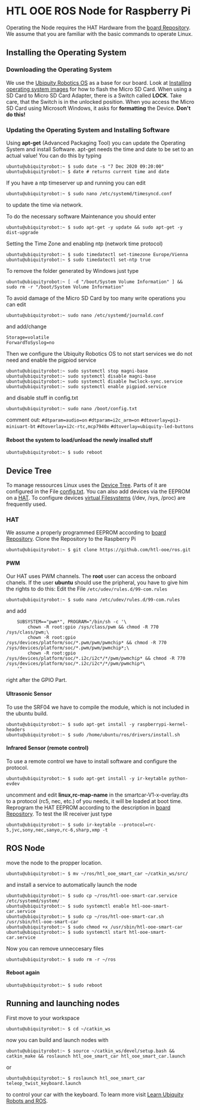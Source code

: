 # HTL OOE ROS Node for Raspberry Pi
Operating the Node requires the HAT Hardware from the [board Repository](https://github.com/htl-ooe/board "HAT pcb").
We assume that you are familiar with the basic commands to operate Linux.

## Installing the Operating System

### Downloading the Operating System
We use the [Ubiquity Robotics OS](https://downloads.ubiquityrobotics.com/pi.html "Ubiquity Robotics OS") as a base for our board.
Look at [Installing operating system images](https://www.raspberrypi.org/documentation/installation/installing-images/README.md "Installing operating system images") for how to flash the Micro SD Card.
When using a SD Card to Micro SD Card Adapter, there is a Switch called **LOCK**. Take care, that the Switch is in the unlocked position.
When you access the Micro SD Card using Microsoft Windows, it asks for **formatting** the Device. **Don't do this!**
### Updating the Operating System and Installing Software
Using **apt-get** (Advanced Packaging Tool) you can update the Operating System and install Software.
apt-get needs the time and date to be set to an actual value! You can do this by typing
```console
ubuntu@ubiquityrobot:~ $ sudo date -s "7 Dec 2020 09:20:00"
ubuntu@ubiquityrobot:~ $ date # returns current time and date
```
If you have a ntp timeserver up and running you can edit
```console
ubuntu@ubiquityrobot:~ $ sudo nano /etc/systemd/timesyncd.conf
```
to update the time via network.

To do the necessary software Maintenance you should enter
```console
ubuntu@ubiquityrobot:~ $ sudo apt-get -y update && sudo apt-get -y dist-upgrade
```
Setting the Time Zone and enabling ntp (network time protocol)
```console
ubuntu@ubiquityrobot:~ $ sudo timedatectl set-timezone Europe/Vienna
ubuntu@ubiquityrobot:~ $ sudo timedatectl set-ntp true
```
To remove the folder generated by Windows just type
```console
ubuntu@ubiquityrobot:~ [ -d "/boot/System Volume Information" ] && sudo rm -r "/boot/System Volume Information"
```
To avoid damage of the Micro SD Card by too many write operations you can edit
```console
ubuntu@ubiquityrobot:~ sudo nano /etc/systemd/journald.conf
```
and add/change
```console
Storage=volatile
ForwardToSyslog=no
```
Then we configure the Ubiquity Robotics OS to not start services we do not need and enable the pigpiod service
```console
ubuntu@ubiquityrobot:~ sudo systemctl stop magni-base
ubuntu@ubiquityrobot:~ sudo systemctl disable magni-base
ubuntu@ubiquityrobot:~ sudo systemctl disable hwclock-sync.service
ubuntu@ubiquityrobot:~ sudo systemctl enable pigpiod.service
```
and disable stuff in config.txt
```console
ubuntu@ubiquityrobot:~ sudo nano /boot/config.txt
```
comment out:
```#dtparam=audio=on```
```#dtparam=i2c_arm=on```
```#dtoverlay=pi3-miniuart-bt```
```#dtoverlay=i2c-rtc,mcp7940x```
```#dtoverlay=ubiquity-led-buttons```
#### Reboot the system to load/unload the newly insalled stuff
```
ubuntu@ubiquityrobot:~ $ sudo reboot
```

## Device Tree
To manage ressources Linux uses the [Device Tree](https://www.raspberrypi.org/documentation/configuration/device-tree.md "Device Tree"). Parts of it are configured in the File [config.txt](https://www.raspberrypi.org/documentation/configuration/config-txt/README.md "config.txt").
You can also add devices via the EEPROM on a [HAT](https://github.com/raspberrypi/hats "HAT").
To configure devices [virtual Filesystems](https://en.wikipedia.org/wiki/Virtual_file_system "virtual Filesystems") (/dev, /sys, /proc) are frequently used.
### HAT
We assume a properly programmed EEPROM according to [board Repository](https://github.com/htl-ooe/board "HAT pcb").
Clone the Repository to the Raspberry Pi
```console
ubuntu@ubiquityrobot:~ $ git clone https://github.com/htl-ooe/ros.git
```
#### PWM
Our HAT uses PWM channels. The **root** user can access the onboard chanels.
If the user **ubuntu** should use the pripheral, you have to give him the rights to do this:
Edit the File `/etc/udev/rules.d/99-com.rules`
```console
ubuntu@ubiquityrobot:~ $ sudo nano /etc/udev/rules.d/99-com.rules
```
and add
```code
    SUBSYSTEM=="pwm*", PROGRAM="/bin/sh -c '\
        chown -R root:gpio /sys/class/pwm && chmod -R 770 /sys/class/pwm;\
        chown -R root:gpio /sys/devices/platform/soc/*.pwm/pwm/pwmchip* && chmod -R 770 /sys/devices/platform/soc/*.pwm/pwm/pwmchip*;\
        chown -R root:gpio /sys/devices/platform/soc/*.i2c/i2c*/*/pwm/pwmchip* && chmod -R 770 /sys/devices/platform/soc/*.i2c/i2c*/*/pwm/pwmchip*\
    '"
```
right after the GPIO Part.
#### Ultrasonic Sensor
To use the SRF04 we have to compile the module, which is not included in the ubuntu build.
```console
ubuntu@ubiquityrobot:~ $ sudo apt-get install -y raspberrypi-kernel-headers
ubuntu@ubiquityrobot:~ $ sudo /home/ubuntu/ros/drivers/install.sh
```
#### Infrared Sensor (remote control)
To use a remote control we have to install software and configure the protocol.
```console
ubuntu@ubiquityrobot:~ $ sudo apt-get install -y ir-keytable python-evdev
```
uncomment and edit **linux,rc-map-name** in the smartcar-V1-x-overlay.dts to a protocol (rc5, nec, etc.) of you needs, it will be loaded at boot time.
Reprogram the HAT EEPROM according to the description in [board Repository](https://github.com/htl-ooe/board "HAT pcb").
To test the IR receiver just type
```
ubuntu@ubiquityrobot:~ $ sudo ir-keytable --protocol=rc-5,jvc,sony,nec,sanyo,rc-6,sharp,xmp -t
```
## ROS Node
move the node to the propper location.
```
ubuntu@ubiquityrobot:~ $ mv ~/ros/htl_ooe_smart_car ~/catkin_ws/src/
```
and install a service to automatically launch the node
```
ubuntu@ubiquityrobot:~ $ sudo cp ~/ros/htl-ooe-smart-car.service /etc/systemd/system/
ubuntu@ubiquityrobot:~ $ sudo systemctl enable htl-ooe-smart-car.service
ubuntu@ubiquityrobot:~ $ sudo cp ~/ros/htl-ooe-smart-car.sh /usr/sbin/htl-ooe-smart-car
ubuntu@ubiquityrobot:~ $ sudo chmod +x /usr/sbin/htl-ooe-smart-car
ubuntu@ubiquityrobot:~ $ sudo systemctl start htl-ooe-smart-car.service
```
Now you can remove unneccesary files
```
ubuntu@ubiquityrobot:~ $ sudo rm -r ~/ros
```
#### Reboot again
```
ubuntu@ubiquityrobot:~ $ sudo reboot
```
## Running and launching nodes
First move to your workspace
```
ubuntu@ubiquityrobot:~ $ cd ~/catkin_ws
```
now you can build and launch nodes with
```
ubuntu@ubiquityrobot:~ $ source ~/catkin_ws/devel/setup.bash && catkin_make && roslaunch htl_ooe_smart_car htl_ooe_smart_car.launch
```
or
```
ubuntu@ubiquityrobot:~ $ roslaunch htl_ooe_smart_car teleop_twist_keyboard.launch
```
to control your car with the keyboard.
To learn more visit [Learn Ubiquity Robots and ROS](https://learn.ubiquityrobotics.com "Learn Ubiquity Robots and ROS").
